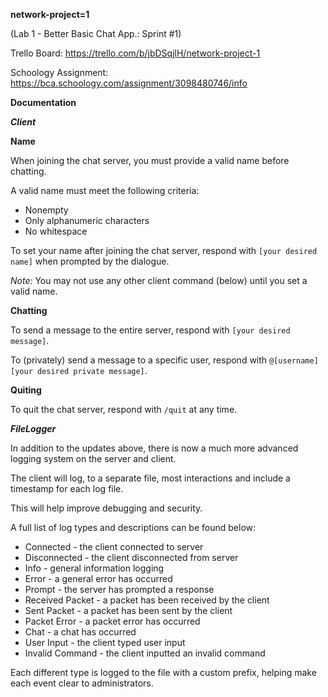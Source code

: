 **network-project=1**

(Lab 1 - Better Basic Chat App.: Sprint #1)

Trello Board: https://trello.com/b/jbDSqjlH/network-project-1

Schoology Assignment: https://bca.schoology.com/assignment/3098480746/info

**Documentation**

***Client***

****Name****

When joining the chat server, you must provide a valid name before chatting.

A valid name must meet the following criteria:
- Nonempty
- Only alphanumeric characters
- No whitespace

To set your name after joining the chat server, respond with `[your desired name]` when prompted by the dialogue.

_Note:_ You may not use any other client command (below) until you set a valid name.

****Chatting****

To send a message to the entire server, respond with `[your desired message]`.

To (privately) send a message to a specific user, respond with `@[username] [your desired private message]`.

****Quiting****

To quit the chat server, respond with `/quit` at any time.

***FileLogger***

In addition to the updates above, there is now a much more advanced logging system on the server and client.

The client will log, to a separate file, most interactions and include a timestamp for each log file. 

This will help improve debugging and security.

A full list of log types and descriptions can be found below:
- Connected - the client connected to server
- Disconnected - the client disconnected from server
- Info - general information logging
- Error - a general error has occurred
- Prompt - the server has prompted a response
- Received Packet - a packet has been received by the client
- Sent Packet - a packet has been sent by the client
- Packet Error - a packet error has occurred
- Chat - a chat has occurred
- User Input - the client typed user input
- Invalid Command - the client inputted an invalid command

Each different type is logged to the file with a custom prefix, helping make each event clear to administrators.